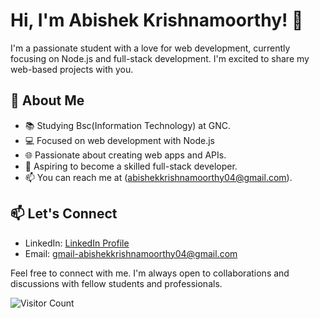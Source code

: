 # Hi, I'm Abishek Krishnamoorthy! 👋

I'm a passionate student with a love for web development, currently focusing on Node.js and full-stack development.
I'm excited to share my web-based projects with you.

## 🌱 About Me

- 📚 Studying Bsc(Information Technology) at GNC.
- 💻 Focused on web development with Node.js 
- 🌐 Passionate about creating web apps and APIs.
- 🚀 Aspiring to become a skilled full-stack developer.
- 📫 You can reach me at (abishekkrishnamoorthy04@gmail.com).


## 📫 Let's Connect

- LinkedIn: [LinkedIn Profile](https://www.linkedin.com/in/abishek-krishnamoorthy-a13a83237/)
- Email: [gmail-abishekkrishnamoorthy04@gmail.com](abishekkrishnamoorthy04@gmail.com)

Feel free to connect with me. I'm always open to collaborations and discussions with fellow students and professionals.

![Visitor Count](https://visitor-badge.laobi.icu/badge?page_id=yourgithubusername.yourgithubusername)
